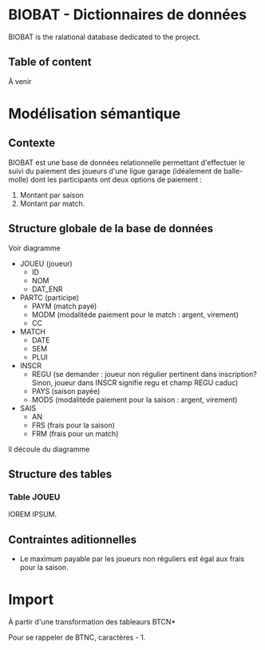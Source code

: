 # BIOBAT - Dictionnaires de données
BIOBAT is the ralational database dedicated to the project.

## Table of content
À venir

# Modélisation sémantique
## Contexte
BIOBAT est une base de données relationnelle permettant d'effectuer le suivi du paiement des joueurs d'une ligue garage (idéalement de balle-molle) dont les participants ont deux options de paiement :
1. Montant par saison
1. Montant par match.

## Structure globale de la base de données
Voir diagramme

- JOUEU (joueur)
  - ID
  - NOM
  - DAT_ENR
- PARTC (participe)
  - PAYM (match payé)
  - MODM (modalitéde paiement pour le match : argent, virement)
  - CC
- MATCH
  - DATE
  - SEM
  - PLUI 
- INSCR
  - REGU (se demander : joueur non régulier pertinent dans inscription? Sinon, joueur dans INSCR signifie regu et champ REGU caduc)
  - PAYS (saison payée)
  - MODS (modalitéde paiement pour la saison : argent, virement)
- SAIS
  - AN
  - FRS (frais pour la saison)
  - FRM (frais pour un match)

Il découle du diagramme 

## Structure des tables
### Table JOUEU
lOREM IPSUM.


## Contraintes aditionnelles

- Le maximum payable par les joueurs non réguliers est égal aux frais pour la saison.

# Import

À partir d'une transformation des tableaurs BTCN*

Pour se rappeler de BTNC, caractères - 1.

